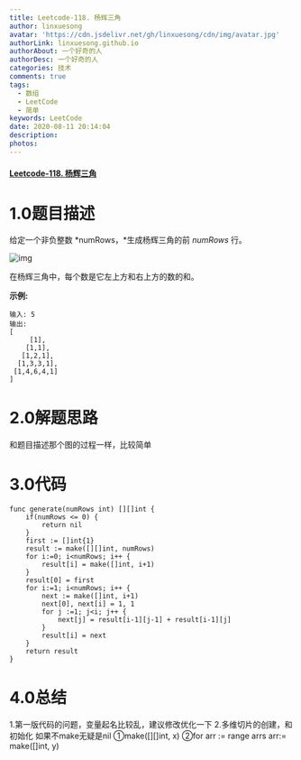 ```yaml
---
title: Leetcode-118. 杨辉三角
author: linxuesong
avatar: 'https://cdn.jsdelivr.net/gh/linxuesong/cdn/img/avatar.jpg'
authorLink: linxuesong.github.io
authorAbout: 一个好奇的人
authorDesc: 一个好奇的人
categories: 技术
comments: true
tags:
  - 数组
  - LeetCode
  - 简单
keywords: LeetCode
date: 2020-08-11 20:14:04
description:
photos:
---
```


#### [Leetcode-118. 杨辉三角](https://leetcode-cn.com/problems/pascals-triangle/)

# 1.0题目描述

给定一个非负整数 *numRows，*生成杨辉三角的前 *numRows* 行。

![img](https://upload.wikimedia.org/wikipedia/commons/0/0d/PascalTriangleAnimated2.gif)

在杨辉三角中，每个数是它左上方和右上方的数的和。

**示例:**

```
输入: 5
输出:
[
     [1],
    [1,1],
   [1,2,1],
  [1,3,3,1],
 [1,4,6,4,1]
]
```

# 2.0解题思路

和题目描述那个图的过程一样，比较简单

# 3.0代码

````
func generate(numRows int) [][]int {
    if(numRows <= 0) {
        return nil
    }
    first := []int{1}
    result := make([][]int, numRows)
    for i:=0; i<numRows; i++ {
        result[i] = make([]int, i+1)
    }
    result[0] = first
    for i:=1; i<numRows; i++ {
        next := make([]int, i+1)
        next[0], next[i] = 1, 1
        for j :=1; j<i; j++ {
            next[j] = result[i-1][j-1] + result[i-1][j]
        }
        result[i] = next
    }
    return result
}
````

# 4.0总结

1.第一版代码的问题，变量起名比较乱，建议修改优化一下
2.多维切片的创建，和初始化  如果不make无疑是nil
①make(\[\][\]int, x)
②for arr := range arrs
    arr:= make([]int, y)

